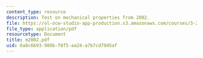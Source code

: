 ```yaml
---
content_type: resource
description: Test on mechanical properties from 2002.
file: https://ol-ocw-studio-app-production.s3.amazonaws.com/courses/3-225-electronic-and-mechanical-properties-of-materials-fall-2007/6a8c6b93989bf8f5aa24a7b7cd7945af_m2002.pdf
file_type: application/pdf
resourcetype: Document
title: m2002.pdf
uid: 6a8c6b93-989b-f8f5-aa24-a7b7cd7945af
---
```

